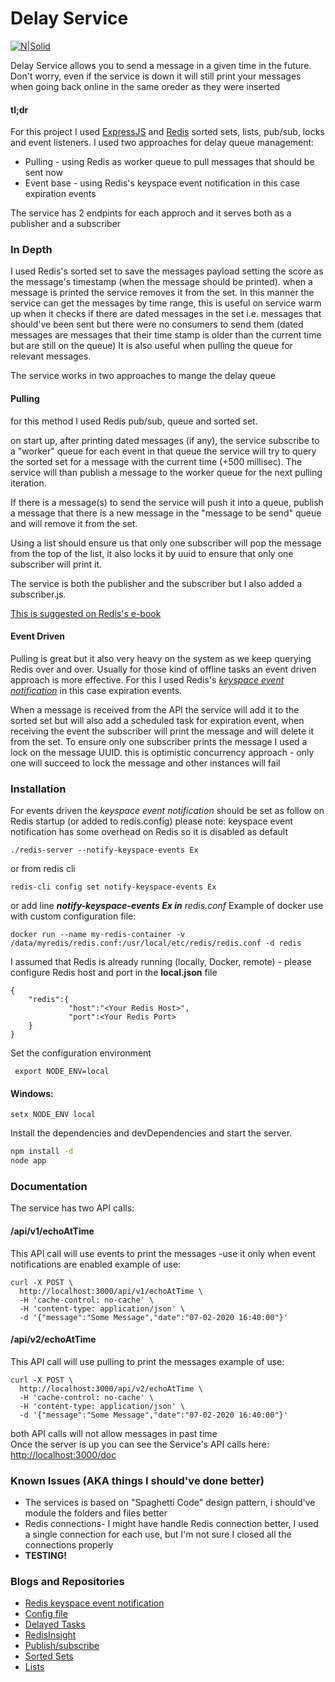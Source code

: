 

# Delay Service

[![N|Solid](https://cldup.com/dTxpPi9lDf.thumb.png)](https://nodesource.com/products/nsolid)

Delay Service allows you to send a message in a given time in the future.
Don't worry, even if the service is down it will still print your messages when going back online in the same oreder as they were inserted 

#### tl;dr

For this project I used [ExpressJS](https://expressjs.com) and [Redis](https://redis.io) sorted sets, lists, pub/sub, locks and event listeners.
I used two approaches for delay queue management:
 - Pulling - using Redis as worker queue to pull messages that should be sent now
 - Event base -  using Redis's keyspace event notification in this case expiration events

The service has 2 endpints for each approch and it serves both as a    publisher and a subscriber

### In Depth
I used Redis's sorted set to save the messages payload setting the score as the message's timestamp (when the message should be printed). when a message is printed the service removes it from the set.
In this manner the service can get the messages by time range, this is useful on service warm up when it checks if there are dated messages in the set i.e. messages that should've been sent but there were no consumers to send them (dated messages are messages that their time stamp is older than the current time but are still on the queue)
It is also useful when pulling the queue for relevant messages.

The service works in two approaches to mange the delay queue

#### Pulling 
for this method I used Redis pub/sub, queue and sorted set. 

on start up, after printing dated messages (if any), the service subscribe to a "worker" queue for each event in that queue the service will try to query the sorted set for a message with the current time (+500 millisec).
The service will than publish a message to the worker queue for the next pulling iteration.

If there is a message(s) to send the service will push it into a queue, publish a message that there is a new message in the "message to be send" queue and will remove it from the set.

Using a list should ensure us that only one subscriber will pop the message from the top of the list, it also locks it by uuid to ensure that only one subscriber will print it. 

The service is both the publisher and the subscriber but I also added a subscriber.js.

[This is suggested on Redis's e-book](https://redislabs.com/ebook/part-2-core-concepts/chapter-6-application-components-in-redis/6-4-task-queues/6-4-2-delayed-tasks/)

#### Event Driven
Pulling is great but it also very heavy on the system as we keep querying Redis over and over.
Usually for those kind of offline tasks an event driven approach is more effective.
For this I used Redis's *[keyspace event notification](https://redis.io/topics/notifications)* in this case expiration events.

When a message is received from the API the service will add it to the sorted set but will also add a scheduled task for expiration event, when receiving the event the subscriber will print the message and will delete it from the set.
To ensure only one subscriber prints the message I used a lock on the message UUID. this is optimistic concurrency approach - only one will succeed to lock the message and other instances will fail


### Installation

For events driven the *keyspace event notification* should be set as follow on Redis startup (or added to redis.config)
please note: keyspace event notification has some overhead on Redis so it is disabled as default

    ./redis-server --notify-keyspace-events Ex
or from redis cli

    redis-cli config set notify-keyspace-events Ex
or add line  **_notify-keyspace-events Ex in_** _redis.conf_
Example of docker use with custom configuration file: 

    docker run --name my-redis-container -v /data/myredis/redis.conf:/usr/local/etc/redis/redis.conf -d redis 

I assumed that Redis is already running (locally, Docker, remote) - please configure Redis host and port in the **local.json** file 

    {
        "redis":{
	        	 "host":"<Your Redis Host>",
        		 "port":<Your Redis Port>
        }
    }

Set the configuration environment

     export NODE_ENV=local

#### Windows:

    setx NODE_ENV local
    
Install the dependencies and devDependencies and start the server.

```sh
npm install -d
node app
```

### Documentation
The service has two API calls:
#### /api/v1/echoAtTime
This API call will use events to print the messages -use it only when event notifications are enabled
example of use:

    curl -X POST \
      http://localhost:3000/api/v1/echoAtTime \
      -H 'cache-control: no-cache' \
      -H 'content-type: application/json' \
      -d '{"message":"Some Message","date":"07-02-2020 16:40:00"}'
#### /api/v2/echoAtTime
This API call will use pulling to print the messages
example of use:

    curl -X POST \
      http://localhost:3000/api/v2/echoAtTime \
      -H 'cache-control: no-cache' \
      -H 'content-type: application/json' \
      -d '{"message":"Some Message","date":"07-02-2020 16:40:00"}'

both API calls will not allow messages in past time  
Once the server is up you can see the Service's API calls here:
[http://localhost:3000/doc](http://localhost:3000/doc)

### Known Issues (AKA things I should've done better)

 - The services is based on "Spaghetti Code" design pattern, i should've module the folders and files better
 - Redis connections- I might have handle Redis connection better, I used a single connection for each use, but  I'm not sure I closed all the connections properly 
 - **TESTING!** 
### Blogs and Repositories 
 - [Redis keyspace event notification](http://blog.codezuki.com/blog/2013/07/07/redis-queue)
 - [Config file](https://codeburst.io/config-module-cleaner-way-to-write-nodejs-configuration-files-cd96ecffbde7)
 - [Delayed Tasks](https://redislabs.com/ebook/part-2-core-concepts/chapter-6-application-components-in-redis/6-4-task-queues/6-4-2-delayed-tasks/)
 - [RedisInsight](https://redislabs.com/redisinsight/)
 - [Publish/subscribe](https://redislabs.com/ebook/part-2-core-concepts/chapter-3-commands-in-redis/3-6-publishsubscribe/)
 - [Sorted Sets](https://redislabs.com/ebook/part-2-core-concepts/chapter-3-commands-in-redis/3-5-sorted-sets/)
 - [Lists](https://redislabs.com/ebook/part-2-core-concepts/chapter-3-commands-in-redis/3-2-lists/)

